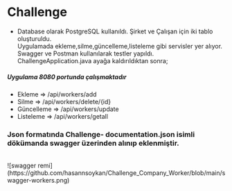 # Challenge 

- Database olarak PostgreSQL kullanıldı. Şirket ve Çalışan için iki tablo oluşturuldu. <br>
Uygulamada ekleme,silme,güncelleme,listeleme gibi servisler yer alıyor. <br>
Swagger ve Postman kullanılarak testler yapıldı.<br>
ChallengeApplication.java ayağa kaldırıldıktan sonra;
##### *Uygulama 8080 portunda çalışmaktadır*  <br>
- Ekleme => /api/workers/add
- Silme => /api/workers/delete/{id}
- Güncelleme => /api/workers/update
- Listeleme => /api/workers/getall

### Json formatında Challenge- documentation.json isimli dökümanda swagger üzerinden alınıp eklenmiştir.<br>
<br>
![swagger remi](https://github.com/hasannsoykan/Challenge_Company_Worker/blob/main/swagger-workers.png)

